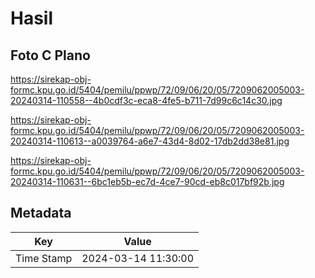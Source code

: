 # Hasil

## Foto C Plano

https://sirekap-obj-formc.kpu.go.id/5404/pemilu/ppwp/72/09/06/20/05/7209062005003-20240314-110558--4b0cdf3c-eca8-4fe5-b711-7d99c6c14c30.jpg

https://sirekap-obj-formc.kpu.go.id/5404/pemilu/ppwp/72/09/06/20/05/7209062005003-20240314-110613--a0039764-a6e7-43d4-8d02-17db2dd38e81.jpg

https://sirekap-obj-formc.kpu.go.id/5404/pemilu/ppwp/72/09/06/20/05/7209062005003-20240314-110631--6bc1eb5b-ec7d-4ce7-90cd-eb8c017bf92b.jpg


## Metadata

| Key        | Value               |
| ---------- | ------------------- |
| Time Stamp | 2024-03-14 11:30:00 |



